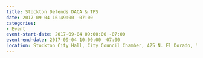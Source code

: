 ```yaml
---
title: Stockton Defends DACA & TPS
date: 2017-09-04 16:49:00 -07:00
categories:
- Event
event-start-date: 2017-09-04 09:00:00 -07:00
event-end-date: 2017-09-04 10:00:00 -07:00
Location: Stockton City Hall, City Council Chamber, 425 N. El Dorado, Stockton
---
```



